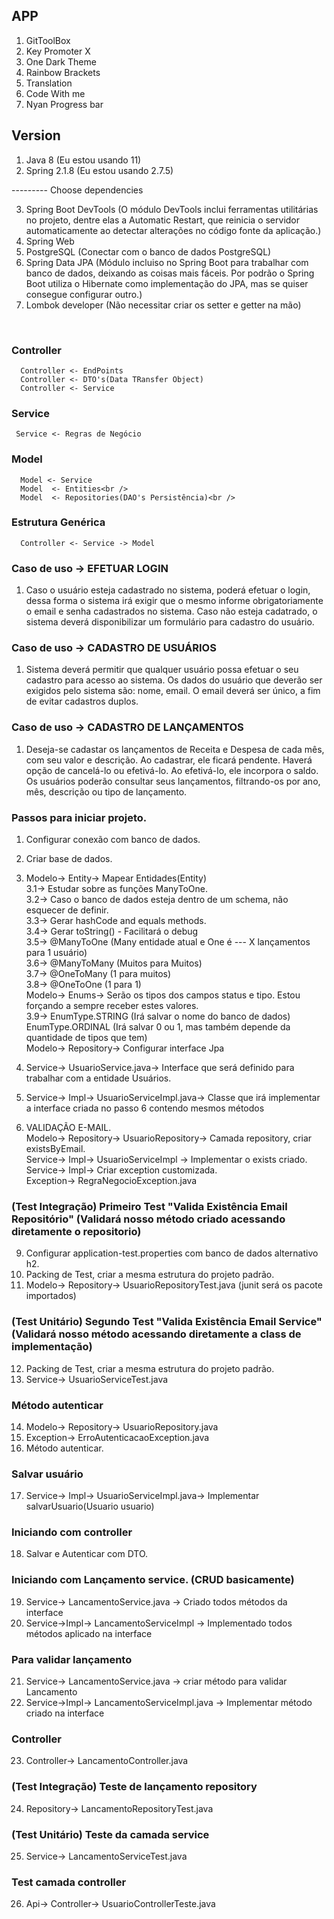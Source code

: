 ## APP
1. GitToolBox
2. Key Promoter X
3. One Dark Theme
4. Rainbow Brackets
5. Translation
6. Code With me
7. Nyan Progress bar

## Version
1. Java 8 (Eu estou usando 11)
2. Spring 2.1.8 (Eu estou usando 2.7.5)

--------- Choose dependencies<br>

3. Spring Boot DevTools (O módulo DevTools inclui ferramentas utilitárias no projeto, dentre elas a Automatic Restart, que reinicia o servidor automaticamente ao detectar alterações no código fonte da aplicação.)<br>
4. Spring Web<br>
5. PostgreSQL (Conectar com o banco de dados PostgreSQL)<br>
6. Spring Data JPA (Módulo incluiso no Spring Boot para trabalhar com banco de dados, deixando as coisas mais fáceis. Por podrão o Spring Boot utiliza o Hibernate como implementação do JPA, mas se quiser consegue configurar outro.)<br>
7. Lombok developer (Não necessitar criar os setter e getter na mão)<br>
<br>

### Controller 
      Controller <- EndPoints
      Controller <- DTO's(Data TRansfer Object)
      Controller <- Service

### Service 
     Service <- Regras de Negócio

### Model 
      Model <- Service
      Model  <- Entities<br />
      Model  <- Repositories(DAO's Persistência)<br />

### Estrutura Genérica 
      Controller <- Service -> Model

### Caso de uso -> EFETUAR LOGIN
1. Caso o usuário esteja cadastrado no sistema, poderá efetuar o login, dessa forma o sistema irá exigir que o mesmo informe obrigatoriamente o email e senha cadastrados no sistema. Caso não esteja cadatrado, o sistema deverá disponibilizar um formulário para cadastro do usuário.

### Caso de uso -> CADASTRO DE USUÁRIOS
1. Sistema deverá permitir que qualquer usuário possa efetuar o seu cadastro para acesso ao sistema. Os dados do usuário que deverão ser exigidos pelo sistema são: nome, email. O email deverá ser único, a fim de evitar cadastros duplos.

### Caso de uso -> CADASTRO DE LANÇAMENTOS
1. Deseja-se cadastar os lançamentos de Receita e Despesa de cada mês, com seu valor e descrição. Ao cadastrar, ele ficará pendente. Haverá opção de cancelá-lo ou efetivá-lo. Ao efetivá-lo, ele incorpora o saldo. Os usuários poderão consultar seus lançamentos, filtrando-os por ano, mês, descrição ou tipo de lançamento.

### Passos para iniciar projeto.
1. Configurar conexão com banco de dados.
2. Criar base de dados.
3. Modelo-> Entity-> Mapear Entidades(Entity) <br />
      3.1-> Estudar sobre as funções ManyToOne.<br />
      3.2-> Caso o banco de dados esteja dentro de um schema, não esquecer de definir.<br />
      3.3-> Gerar hashCode and equals methods. <br />
      3.4-> Gerar toString() - Facilitará o debug <br />
      3.5-> @ManyToOne (Many entidade atual e One é --- X lançamentos para 1 usuário)<br />
      3.6-> @ManyToMany (Muitos para Muitos)<br />
      3.7-> @OneToMany (1 para muitos)<br />
      3.8-> @OneToOne (1 para 1)<br />
   Modelo-> Enums-> Serão os tipos dos campos status e tipo. Estou forçando a sempre receber estes valores.<br />
      3.9-> EnumType.STRING (Irá salvar o nome do banco de dados) EnumType.ORDINAL (Irá salvar 0 ou 1, mas também depende da quantidade de tipos que tem) <br />
   Modelo-> Repository-> Configurar interface Jpa<br />


6. Service-> UsuarioService.java-> Interface que será definido para trabalhar com a entidade Usuários.
7. Service-> Impl-> UsuarioServiceImpl.java-> Classe que irá implementar a interface criada no passo 6 contendo mesmos métodos
8. VALIDAÇÃO E-MAIL. <br />
   Modelo-> Repository-> UsuarioRepository-> Camada repository, criar existsByEmail.<br />
   Service-> Impl-> UsuarioServiceImpl -> Implementar o exists criado.<br />
   Service-> Impl-> Criar exception customizada.<br />
   Exception-> RegraNegocioException.java<br />

### (Test Integração) Primeiro Test "Valida Existência Email Repositório" (Validará nosso método criado acessando diretamente o repositorio)
9. Configurar application-test.properties com banco de dados alternativo h2.
10. Packing de Test, criar a mesma estrutura do projeto padrão. 
11. Modelo-> Repository-> UsuarioRepositoryTest.java (junit será os pacote importados)

### (Test Unitário) Segundo Test "Valida Existência Email Service" (Validará nosso método acessando diretamente a class de implementação)
12. Packing de Test, criar a mesma estrutura do projeto padrão.
13. Service-> UsuarioServiceTest.java

### Método autenticar
14. Modelo-> Repository-> UsuarioRepository.java
15. Exception-> ErroAutenticacaoException.java
16. Método autenticar.

### Salvar usuário
17. Service-> Impl-> UsuarioServiceImpl.java-> Implementar salvarUsuario(Usuario usuario)

### Iniciando com controller
18. Salvar e Autenticar com DTO.

### Iniciando com Lançamento service. (CRUD basicamente)
19. Service-> LancamentoService.java -> Criado todos métodos da interface
20. Service->Impl-> LancamentoServiceImpl -> Implementado todos métodos aplicado na interface

### Para validar lançamento
21. Service-> LancamentoService.java -> criar método para validar Lancamento
22. Service->Impl-> LancamentoServiceImpl.java -> Implementar método criado na interface

### Controller
23. Controller-> LancamentoController.java

### (Test Integração) Teste de lançamento repository
24. Repository-> LancamentoRepositoryTest.java


### (Test Unitário) Teste da camada service
25. Service-> LancamentoServiceTest.java

### Test camada controller
26. Api-> Controller-> UsuarioControllerTeste.java